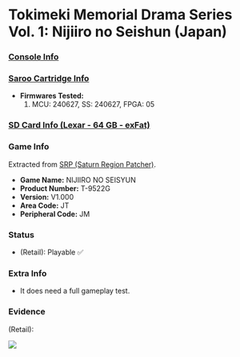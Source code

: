 # Tokimeki Memorial Drama Series Vol. 1: Nijiiro no Seishun (Japan)

### [Console Info](../../../../../Info/Consoles/VA13/README.md)

### [Saroo Cartridge Info](../../../../../Info/Cartridges/RetroGameParadiseStore/1.32F/README.md)

- <b>Firmwares Tested:</b>
  1. MCU: 240627, SS: 240627, FPGA: 05

### [SD Card Info (Lexar - 64 GB - exFat)](../../../../../Info/SdCards/Lexar/64GB/exfat/README.md)

### Game Info

Extracted from [SRP (Saturn Region Patcher)](https://segaxtreme.net/resources/saturn-region-patcher.81/download).

- <b>Game Name:</b> NIJIIRO NO SEISYUN
- <b>Product Number:</b> T-9522G
- <b>Version:</b> V1.000
- <b>Area Code:</b> JT
- <b>Peripheral Code:</b> JM

### Status

- (Retail): Playable :white_check_mark:

### Extra Info

- It does need a full gameplay test.

### Evidence

(Retail):

[![](https://img.youtube.com/vi/eIRI7vxziS0/0.jpg)](https://www.youtube.com/watch?v=eIRI7vxziS0)
